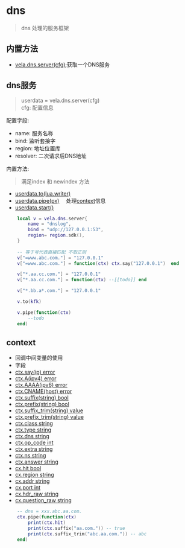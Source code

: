# dns
> dns 处理的服务框架

## 内置方法
- [vela.dns.server(cfg)](#dns服务);获取一个DNS服务


## dns服务 
> userdata = vela.dns.server(cfg) <br />
> cfg: 配置信息

配置字段:
- name: 服务名称
- bind: 监听套接字
- region: 地址位置库
- resolver: 二次请求后DNS地址


内置方法:
> 满足index 和 newindex 方法

- [userdata.to(lua.writer)](#)
- [userdata.pipe(px)](#)  &emsp;处理[context](#context)信息
- [userdata.start()](#)


```lua
    local v = vela.dns.server{
        name = "dnslog",
        bind = "udp://127.0.0.1:53",
        region= region.sdk(),
    }
    
    -- 等于号代表直接匹配 不取正则
    v["=www.abc.com."] = "127.0.0.1"
    v["=www.abc.com."] = function(ctx) ctx.say("127.0.0.1")  end

    v["*.aa.cc.com."] = "127.0.0.1"
    v["*.aa.cc.com."] = function(ctx) --[[todo]] end

    v["*.bb.a*.com."] = "127.0.0.1"

    v.to(kfk)

    v.pipe(function(ctx) 
        --todo        
    end)
```

## context
- 回调中间变量的使用
- 字段
- [ctx.say(ip) error](#)
- [ctx.A(ipv4) error](#)
- [ctx.AAAA(ipv6) error](#)
- [ctx.CNAME(host) error](#)
- [ctx.suffix(string) bool](#)
- [ctx.prefix(string) bool](#)
- [ctx.suffix_trim(string) value](#)
- [ctx.prefix_trim(string) value](#)
- [ctx.class string](#)
- [ctx.type string](#)
- [ctx.dns  string](#)
- [ctx.op_code int](#)
- [ctx.extra string](#)
- [ctx.ns string](#)
- [ctx.answer string](#)
- [cx.hit  bool](#)
- [cx.region string](#)
- [cx.addr string](#)
- [cx.port int](#)
- [cx.hdr_raw string](#)
- [cx.question_raw string](#)
```lua
    -- dns = xxx.abc.aa.com.
    ctx.pipe(function(ctx)
        print(ctx.hit)
        print(ctx.suffix("aa.com.")) -- true
        print(ctx.suffix_trim("abc.aa.com.")) -- abc
    end)
```